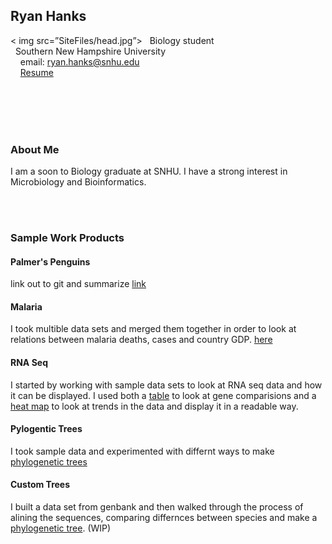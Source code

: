 ## Ryan Hanks

< img src=”SiteFiles/head.jpg”>
&nbsp; Biology student <br/>
&nbsp; Southern New Hampshire University <br/>
&nbsp; &nbsp; email: ryan.hanks@snhu.edu<br/>
&nbsp; &nbsp; [Resume](https://docs.google.com/document/d/1eSEH5Ag9OXBhcqWEHigP8qNxedIIUaJO/edit?usp=sharing&ouid=102001016882642290785&rtpof=true&sd=true)

<br/>
<br/>
<br/>
<br/>

### About Me

I am a soon to Biology graduate at SNHU. I have a strong interest in Microbiology and Bioinformatics. 

<br/>
<br/>

### Sample Work Products

#### Palmer's Penguins
link out to git and summarize [link](http://twig40k.github.io/BioStatisticsAnalysis/penguinsinital.html)

#### Malaria
I took multible data sets and merged them together in order to look at relations between malaria deaths, cases and country GDP. [here](<https://twig40k.github.io/BioStatisticsAnalysis/malaria comb data.html>)

#### RNA Seq
I started by working with sample data sets to look at RNA seq data and how it can be displayed. I used both a [table](<http://twig40k.github.io/Bioinformatics/rna seq 1.html>) to look at gene comparisions and a [heat map](<http://twig40k.github.io/Bioinformatics/rna seq 2.html>) to look at trends in the data and display it in a readable way.

#### Pylogentic Trees
I took sample data and experimented with differnt ways to make [phylogenetic trees](<http://twig40k.github.io/Bioinformatics/phylo tree 1.html>)

#### Custom Trees
I built a data set from genbank and then walked through the process of alining the sequences, comparing differnces between species and make a [phylogenetic tree](<http://twig40k.github.io/Bioinformatics/bact phylo tree.html>). (WIP)
